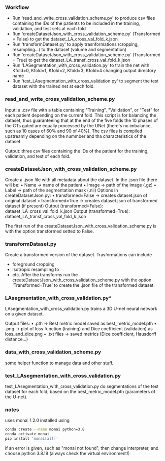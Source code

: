 ### Workflow
- Run 'read_and_write_cross_validation_scheme.py' to produce csv files containing the IDs of the patients to be included in the training, validation, and test sets at each fold
- Run 'createDatasetJson_with_cross_validation_scheme.py' (Transformed = False) to get the dataset_LA_cross_val_fold_k.json
- Run 'transformDataset.py' to apply trasnformations (cropping, resampling...) to the dataset (volume and segmentation)
- Run 'createDatasetJson_with_cross_validation_scheme.py' (Transformed = True) to get the dataset_LA_transf_cross_val_fold_k.json
- Run 'LASegmentation_with_cross_validation.py' to train the net with Kfold=0, Kfold=1, Kfold=2, Kfold=3, Kfold=4 changing output directory name
- Run 'test_LAsegmentation_with_cross_validation.py' to segment the test dataset with the trained net at each fold.

### read_and_write_cross_validation_scheme.py
Input: a .csv file with a table containing "Training", "Validation", or "Test" for each patient depending on the current fold. This script is for balancing the dataset, thus guaranteeing that at the end of the five folds the 10 phases of the CTs gated are equally processed by the UNet (there's no imbalance, such as 10 cases of 60% and 90 of 40%). The csv files is compiled upstreamly depending on the nummber and tha characteristics of the dataset.

Output: three csv files containing the IDs of the patient for the training, validation, and test of each fold.

### createDatasetJson_with_cross_validation_scheme.py
Create a .json file with all metadata about the dataset. In the .json file there will be:
•	Name -> name of the patient
•	Image -> path of the image (.gz)
•	Label -> path  of the segmentation mask (.nii)
Options in createDatasetJson.py:
•	transformed=False -> creates dataset.json of original dataset 
•	transformed=True -> creates dataset.json of transformed dataset (if present)
Output (transformed=False): dataset_LA_cross_val_fold_k.json
Output (transformed=True): dataset_LA_transf_cross_val_fold_k.json

The first run of the createDatasetJson_with_cross_validation_scheme.py is with the option transformed setted to False. 

### transformDataset.py
Create a transformed version of the dataset. Trasformations can include
- foreground cropping
- isotropic resampling to <pixdim>
- etc.
After the transforms run the createDatasetJson_with_cross_validation_scheme.py with the option ‘Transformed=True’ to create the .json file of the transformed dataset.

### LAsegmentation_with_cross_validation.py*
LAsegmentation_with_cross_validation.py trains a 3D U-net neural network on a given dataset. 

Output files:
•	.pth -> Best metric model saved as best_metric_model.pth
•	.png -> plot of loss function (training) and Dice coefficient (validation) as loss_and_dice.png
•	.txt files -> saved metrics (Dice coefficient, Hausdorff distance...)

### data_with_cross_validation_scheme.py
some helper function to manage data and other stuff. 

### test_LAsegmentation_with_cross_validation.py
test_LAsegmentation_with_cross_validation.py do segmentations of the test dataset for each fold, based on the best_metric_model.pth (parameters of the U-net).

### notes
uses monai 1.2.0 installed using
```bash
conda create --name monai python=3.8
conda activate monai
pip install 'monai[all]'
```
if an error is given, such as "monai not found", then change interpreter, and choose python 3.8.18 (always check the virtual environment!)
